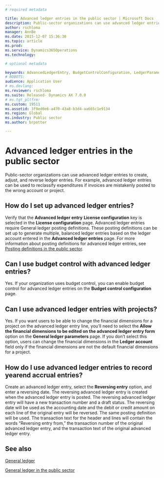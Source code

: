 ```yaml
---
# required metadata

title: Advanced ledger entries in the public sector | Microsoft Docs
description: Public-sector organizations can use advanced ledger entries to create, adjust, and reverse ledger entries. For example, advanced ledger entries can be used to reclassify expenditures if invoices are mistakenly posted to the wrong account or project.
author: rschloma
manager: AnnBe
ms.date: 2015-12-07 15:36:30
ms.topic: article
ms.prod: 
ms.service: Dynamics365Operations
ms.technology: 

# optional metadata

keywords: AdvancedLedgerEntry, BudgetControlConfiguration, LedgerParameters
# ROBOTS: 
audience: Application User
# ms.devlang: 
ms.reviewer: rschloma
ms.suite: Released- Dynamics AX 7.0.0
# ms.tgt_pltfrm: 
ms.custom: 19511
ms.assetid: 3f9ed0e6-a470-43a8-b3d4-aa665c1e9134
ms.region: Global
ms.industry: Public sector
ms.author: brpotter

---
```


# Advanced ledger entries in the public sector

Public-sector organizations can use advanced ledger entries to create, adjust, and reverse ledger entries. For example, advanced ledger entries can be used to reclassify expenditures if invoices are mistakenly posted to the wrong account or project.

How do I set up advanced ledger entries?
----------------------------------------

Verify that the **Advanced ledger entry** **License configuration** key is selected in the **License configuration** page. Advanced ledger entries require General ledger posting definitions. These posting definitions can be set up to generate multiple, balanced ledger entries based on the ledger account entered in the **Advanced ledger entries** page. For more information about posting definitions for advanced ledger entries, see [Posting definitions in the public sector](https://docs.microsoft.com/en-us/dynamics365/operations/financials/public-sector/posting-definitions-in-the-public-sector).

## Can I use budget control with advanced ledger entries?
Yes. If your organization uses budget control, you can enable budget control for advanced ledger entries on the **Budget control configuration** page.

## Can I use advanced ledger entries with projects?
Yes. If you want users to be able to change the financial dimensions for a project on the advanced ledger entry line, you’ll need to select the **Allow the financial dimensions to be edited on the advanced ledger entry form** option on the **General ledger parameters** page. If you don’t select this option, users can change the financial dimensions in the **Ledger account** field only if the financial dimensions are not the default financial dimensions for a project.

## How do I use advanced ledger entries to record yearend accrual entries?
Create an advanced ledger entry, select the **Reversing entry** option, and enter a reversing date. The reversing advanced ledger entry is created when the advanced ledger entry is posted. The reversing advanced ledger entry will have a new transaction number and a draft status. The reversing date will be used as the accounting date and the debit or credit amount on each line of the original entry will be reversed. The same posting definition will be used. The transaction text for the header and lines will contain the words “Reversing entry from,” the transaction number of the original advanced ledger entry, and the transaction text of the original advanced ledger entry.

See also
--------

[General ledger](https://docs.microsoft.com/en-us/dynamics365/operations/financials/general-ledger/general-ledger)

[General ledger in the public sector](https://ax.help.dynamics.com/en/?post_type=incsub_wiki&p=164121)

